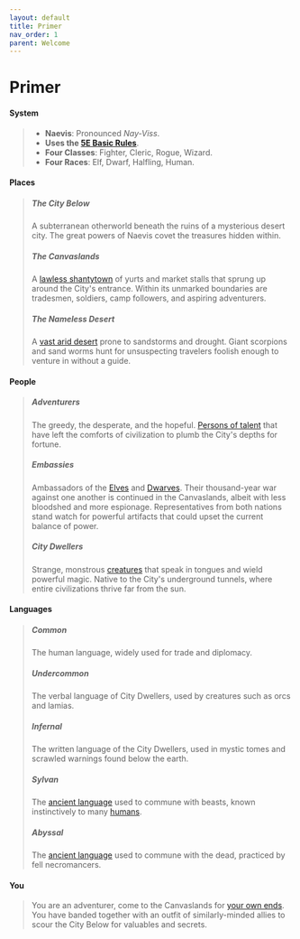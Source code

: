 ```yaml
---
layout: default
title: Primer
nav_order: 1
parent: Welcome
---
```


# Primer

#### System

> * **Naevis**: Pronounced *Nay-Viss*.
> * **Uses the [5E Basic Rules](../more/DnD_BasicRules_2018.pdf)**.
> * **Four Classes**: Fighter, Cleric, Rogue, Wizard.
> * **Four Races**: Elf, Dwarf, Halfling, Human.

#### Places

> ##### The City Below
>
> A subterranean otherworld beneath the ruins of a mysterious desert city. The great powers of Naevis covet the treasures hidden within.
>
> ##### The Canvaslands
>
> A [lawless shantytown](../lore/canvaslands/index) of yurts and market stalls that sprung up around the City's entrance. Within its unmarked boundaries are tradesmen, soldiers, camp followers, and aspiring adventurers. 
> 
> ##### The Nameless Desert
>
> A [vast arid desert](../lore/nameless_desert) prone to sandstorms and drought. Giant scorpions and sand worms hunt for unsuspecting travelers foolish enough to venture in without a guide.


#### People

> ##### Adventurers
> 
> The greedy, the desperate, and the hopeful. [Persons of talent](../character_creation/index) that have left the comforts of civilization to plumb the City's depths for fortune. 
>
> ##### Embassies
>
> Ambassadors of the [Elves](../lore/greenlands/elves) and [Dwarves](../lore/greenlands/dwarves). Their thousand-year war against one another is continued in the Canvaslands, albeit with less bloodshed and more espionage. Representatives from both nations stand watch for powerful artifacts that could upset the current balance of power.
>
> ##### City Dwellers
>
> Strange, monstrous [creatures](../lore/city_dwellers/index) that speak in tongues and wield powerful magic. Native to the City's underground tunnels, where entire civilizations thrive far from the sun.


#### Languages

> ##### Common
> The human language, widely used for trade and diplomacy.
>
> ##### Undercommon
> The verbal language of City Dwellers, used by creatures such as orcs and lamias.
>
> ##### Infernal
> The written language of the City Dwellers, used in mystic tomes and scrawled warnings found below the earth.
>
> ##### Sylvan
> The [ancient language](../adventuring/languages#sylvan) used to commune with beasts, known instinctively to many [humans](../character_creation/race/human#standard).
>
> ##### Abyssal
> The [ancient language](../adventuring/languages#abyssal) used to commune with the dead, practiced by fell necromancers.

#### You

> You are an adventurer, come to the Canvaslands for [your own ends](../character_creation/background/index). You have banded together with an outfit of similarly-minded allies to scour the City Below for valuables and secrets.
